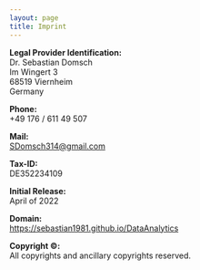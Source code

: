 ```yaml
---
layout: page
title: Imprint
---
```


**Legal Provider Identification:**\
Dr. Sebastian Domsch\
Im Wingert 3\
68519 Viernheim\
Germany

**Phone:**\
+49 176 / 611 49 507

**Mail:**\
SDomsch314@gmail.com

**Tax-ID:**\
DE352234109

**Initial Release:**\
April of 2022

**Domain:**\
https://sebastian1981.github.io/DataAnalytics

**Copyright ©:**\
All copyrights and ancillary copyrights reserved.